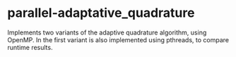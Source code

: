 # parallel-adaptative_quadrature
Implements two variants of the adaptive quadrature algorithm, using OpenMP. In the first variant is also implemented using pthreads, to compare runtime results.
